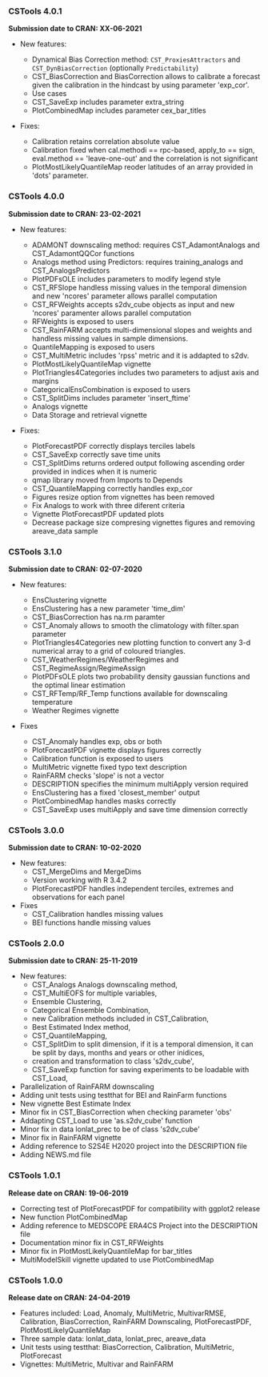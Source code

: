 ### CSTools 4.0.1
**Submission date to CRAN: XX-06-2021**

- New features:
    + Dynamical Bias Correction method: `CST_ProxiesAttractors` and `CST_DynBiasCorrection` 
      (optionally `Predictability`)
    + CST_BiasCorrection and BiasCorrection allows to calibrate a forecast given the calibration in the hindcast by using parameter 'exp_cor'.
    + Use cases
    + CST_SaveExp includes parameter extra_string
    + PlotCombinedMap includes parameter cex_bar_titles

- Fixes:
    + Calibration retains correlation absolute value 
    + Calibration fixed when cal.methodi == rpc-based, apply_to == sign, 
        eval.method == 'leave-one-out' and the correlation is not significant
    + PlotMostLikelyQuantileMap reoder latitudes of an array provided in 'dots' parameter.

### CSTools 4.0.0 
**Submission date to CRAN: 23-02-2021**

- New features:
    + ADAMONT downscaling method: requires CST_AdamontAnalogs and CST_AdamontQQCor functions
    + Analogs method using Predictors: requires training_analogs and  CST_AnalogsPredictors
    + PlotPDFsOLE includes parameters to modify legend style
    + CST_RFSlope handless missing values in the temporal dimension and new 'ncores' parameter allows parallel computation
    + CST_RFWeights accepts s2dv_cube objects as input and new 'ncores' paramenter allows parallel computation
    + RFWeights is exposed to users
    + CST_RainFARM accepts multi-dimensional slopes and weights and handless missing values in sample dimensions.
    + QuantileMapping is exposed to users
    + CST_MultiMetric includes 'rpss' metric and it is addapted to s2dv.
    + PlotMostLikelyQuantileMap vignette
    + PlotTriangles4Categories includes two parameters to adjust axis and margins
    + CategoricalEnsCombination is exposed to users
    + CST_SplitDims includes parameter 'insert_ftime'
    + Analogs vignette
    + Data Storage and retrieval vignette

- Fixes:
    + PlotForecastPDF correctly displays terciles labels 
    + CST_SaveExp correctly save time units
    + CST_SplitDims returns ordered output following ascending order provided in indices when it is numeric
    + qmap library moved from Imports to Depends
    + CST_QuantileMapping correctly handles exp_cor
    + Figures resize option from vignettes has been removed
    + Fix Analogs to work with three diferent criteria
    + Vignette PlotForecastPDF updated plots
    + Decrease package size compresing vignettes figures and removing areave_data sample

### CSTools 3.1.0
**Submission date to CRAN: 02-07-2020**

- New features:
    + EnsClustering vignette
    + EnsClustering has a new parameter 'time_dim'
    + CST_BiasCorrection has na.rm paramter
    + CST_Anomaly allows to smooth the climatology with filter.span parameter
    + PlotTriangles4Categories new plotting function to convert any 3-d numerical array to a grid of coloured triangles.
    + CST_WeatherRegimes/WeatherRegimes and CST_RegimeAssign/RegimeAssign
    + PlotPDFsOLE plots two probability density gaussian functions and the optimal linear estimation
    + CST_RFTemp/RF_Temp functions available for downscaling temperature
    + Weather Regimes vignette

- Fixes
    + CST_Anomaly handles exp, obs or both
    + PlotForecastPDF vignette displays figures correctly
    + Calibration function is exposed to users
    + MultiMetric vignette fixed typo text description
    + RainFARM checks 'slope' is not a vector
    + DESCRIPTION specifies the minimum multiApply version required
    + EnsClustering has a fixed 'closest_member' output
    + PlotCombinedMap handles masks correctly
    + CST_SaveExp uses multiApply and save time dimension correctly

### CSTools 3.0.0
**Submission date to CRAN: 10-02-2020**

- New features:
    + CST_MergeDims and MergeDims
    + Version working with R 3.4.2
    + PlotForecastPDF handles independent terciles, extremes and observations for each panel
- Fixes
    + CST_Calibration handles missing values
    + BEI functions handle missing values

    
### CSTools 2.0.0 
**Submission date to CRAN: 25-11-2019**

- New features: 
    + CST_Analogs Analogs downscaling method, 
    + CST_MultiEOFS for multiple variables, 
    + Ensemble Clustering, 
    + Categorical Ensemble Combination,
    + new Calibration methods included in CST_Calibration, 
    + Best Estimated Index method, 
    + CST_QuantileMapping,
    + CST_SplitDim to split dimension, if it is a temporal dimension, it can be split by days, months and years or other inidices,
    + creation and transformation to class 's2dv_cube', 
    + CST_SaveExp function for saving experiments to be loadable with CST_Load, 
- Parallelization of RainFARM downscaling
- Adding unit tests using testthat for BEI and RainFarm functions
- New vignette Best Estimate Index
- Minor fix in CST_BiasCorrection when checking parameter 'obs'
- Addapting CST_Load to use 'as.s2dv_cube' function
- Minor fix in data lonlat_prec to be of class 's2dv_cube'
- Minor fix in RainFARM vignette
- Adding reference to S2S4E H2020 project into the DESCRIPTION file
- Adding NEWS.md file


### CSTools 1.0.1 
**Release date on CRAN: 19-06-2019**

- Correcting test of PlotForecastPDF for compatibility with ggplot2 release
- New function PlotCombinedMap 
- Adding reference to MEDSCOPE ERA4CS Project into the DESCRIPTION file
- Documentation minor fix in CST_RFWeights
- Minor fix in PlotMostLikelyQuantileMap for bar_titles
- MultiModelSkill vignette updated to use PlotCombinedMap



### CSTools 1.0.0 
**Release date on CRAN: 24-04-2019**

- Features included: Load, Anomaly, MultiMetric, MultivarRMSE, Calibration, BiasCorrection, RainFARM Downscaling, PlotForecastPDF, PlotMostLikelyQuantileMap
- Three sample data: lonlat_data, lonlat_prec, areave_data
- Unit tests using testthat: BiasCorrection, Calibration, MultiMetric, PlotForecast
- Vignettes: MultiMetric, Multivar and RainFARM
